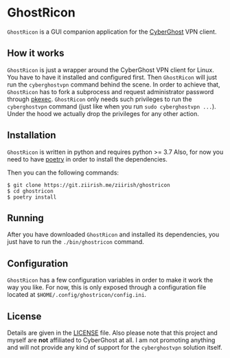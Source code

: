 GhostRicon
==========

`GhostRicon` is a GUI companion application for the [CyberGhost](https://www.cyberghostvpn.com/en_US/)
VPN client.

How it works
------------

`GhostRicon` is just a wrapper around the CyberGhost VPN client for Linux. You
have to have it installed and configured first.
Then `GhostRicon` will just run the `cyberghostvpn` command behind the scene.
In order to achieve that, `GhostRicon` has to fork a subprocess and request
administrator password through [pkexec](https://linux.die.net/man/1/pkexec).
`GhostRicon` only needs such privileges to run the `cyberghostvpn` command
(just like when you run `sudo cyberghostvpn ...`). Under the hood we actually
drop the privileges for any other action.

Installation
------------

`GhostRicon` is written in python and requires python >= 3.7
Also, for now you need to have [poetry](https://python-poetry.org/) in order to
install the dependencies.

Then you can the following commands:

```
$ git clone https://git.ziirish.me/ziirish/ghostricon
$ cd ghostricon
$ poetry install
```

Running
-------

After you have downloaded `GhostRicon` and installed its dependencies, you just
have to run the `./bin/ghostricon` command.

Configuration
-------------

`GhostRicon` has a few configuration variables in order to make it work the way
you like.
For now, this is only exposed through a configuration file located at
`$HOME/.config/ghostricon/config.ini`.

License
-------

Details are given in the [LICENSE](LICENSE) file.
Also please note that this project and myself are **not** affiliated to
CyberGhost at all.
I am not promoting anything and will not provide any kind of support for the
`cyberghostvpn` solution itself. 
